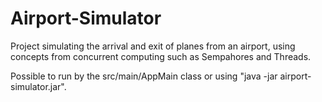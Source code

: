 # Airport-Simulator


Project simulating the arrival and exit of planes from an airport, using concepts from concurrent computing such as Sempahores and Threads.

Possible to run by the src/main/AppMain class or using "java -jar airport-simulator.jar".




